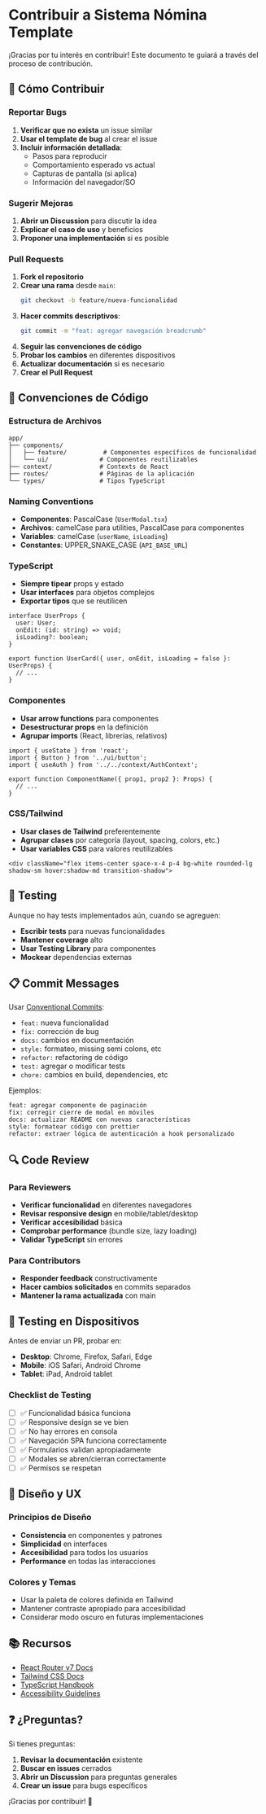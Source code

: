 # Contribuir a Sistema Nómina Template

¡Gracias por tu interés en contribuir! Este documento te guiará a través del proceso de contribución.

## 🚀 Cómo Contribuir

### Reportar Bugs

1. **Verificar que no exista** un issue similar
2. **Usar el template de bug** al crear el issue
3. **Incluir información detallada**:
   - Pasos para reproducir
   - Comportamiento esperado vs actual
   - Capturas de pantalla (si aplica)
   - Información del navegador/SO

### Sugerir Mejoras

1. **Abrir un Discussion** para discutir la idea
2. **Explicar el caso de uso** y beneficios
3. **Proponer una implementación** si es posible

### Pull Requests

1. **Fork el repositorio**
2. **Crear una rama** desde `main`:
   ```bash
   git checkout -b feature/nueva-funcionalidad
   ```
3. **Hacer commits descriptivos**:
   ```bash
   git commit -m "feat: agregar navegación breadcrumb"
   ```
4. **Seguir las convenciones de código**
5. **Probar los cambios** en diferentes dispositivos
6. **Actualizar documentación** si es necesario
7. **Crear el Pull Request**

## 📝 Convenciones de Código

### Estructura de Archivos
```
app/
├── components/
│   ├── feature/          # Componentes específicos de funcionalidad
│   └── ui/              # Componentes reutilizables
├── context/             # Contexts de React
├── routes/              # Páginas de la aplicación
└── types/               # Tipos TypeScript
```

### Naming Conventions
- **Componentes**: PascalCase (`UserModal.tsx`)
- **Archivos**: camelCase para utilities, PascalCase para componentes
- **Variables**: camelCase (`userName`, `isLoading`)
- **Constantes**: UPPER_SNAKE_CASE (`API_BASE_URL`)

### TypeScript
- **Siempre tipear** props y estado
- **Usar interfaces** para objetos complejos
- **Exportar tipos** que se reutilicen

```tsx
interface UserProps {
  user: User;
  onEdit: (id: string) => void;
  isLoading?: boolean;
}

export function UserCard({ user, onEdit, isLoading = false }: UserProps) {
  // ...
}
```

### Componentes
- **Usar arrow functions** para componentes
- **Desestructurar props** en la definición
- **Agrupar imports** (React, librerías, relativos)

```tsx
import { useState } from 'react';
import { Button } from '../ui/button';
import { useAuth } from '../../context/AuthContext';

export function ComponentName({ prop1, prop2 }: Props) {
  // ...
}
```

### CSS/Tailwind
- **Usar clases de Tailwind** preferentemente
- **Agrupar clases** por categoría (layout, spacing, colors, etc.)
- **Usar variables CSS** para valores reutilizables

```tsx
<div className="flex items-center space-x-4 p-4 bg-white rounded-lg shadow-sm hover:shadow-md transition-shadow">
```

## 🧪 Testing

Aunque no hay tests implementados aún, cuando se agreguen:

- **Escribir tests** para nuevas funcionalidades
- **Mantener coverage** alto
- **Usar Testing Library** para componentes
- **Mockear** dependencias externas

## 📋 Commit Messages

Usar [Conventional Commits](https://www.conventionalcommits.org/):

- `feat:` nueva funcionalidad
- `fix:` corrección de bug
- `docs:` cambios en documentación
- `style:` formateo, missing semi colons, etc
- `refactor:` refactoring de código
- `test:` agregar o modificar tests
- `chore:` cambios en build, dependencies, etc

Ejemplos:
```
feat: agregar componente de paginación
fix: corregir cierre de modal en móviles
docs: actualizar README con nuevas características
style: formatear código con prettier
refactor: extraer lógica de autenticación a hook personalizado
```

## 🔍 Code Review

### Para Reviewers
- **Verificar funcionalidad** en diferentes navegadores
- **Revisar responsive design** en mobile/tablet/desktop
- **Verificar accesibilidad** básica
- **Comprobar performance** (bundle size, lazy loading)
- **Validar TypeScript** sin errores

### Para Contributors
- **Responder feedback** constructivamente
- **Hacer cambios solicitados** en commits separados
- **Mantener la rama actualizada** con main

## 📱 Testing en Dispositivos

Antes de enviar un PR, probar en:

- **Desktop**: Chrome, Firefox, Safari, Edge
- **Mobile**: iOS Safari, Android Chrome
- **Tablet**: iPad, Android tablet

### Checklist de Testing
- [ ] ✅ Funcionalidad básica funciona
- [ ] ✅ Responsive design se ve bien
- [ ] ✅ No hay errores en consola
- [ ] ✅ Navegación SPA funciona correctamente
- [ ] ✅ Formularios validan apropiadamente
- [ ] ✅ Modales se abren/cierran correctamente
- [ ] ✅ Permisos se respetan

## 🎨 Diseño y UX

### Principios de Diseño
- **Consistencia** en componentes y patrones
- **Simplicidad** en interfaces
- **Accesibilidad** para todos los usuarios
- **Performance** en todas las interacciones

### Colores y Temas
- Usar la paleta de colores definida en Tailwind
- Mantener contraste apropiado para accesibilidad
- Considerar modo oscuro en futuras implementaciones

## 📚 Recursos

- [React Router v7 Docs](https://reactrouter.com/)
- [Tailwind CSS Docs](https://tailwindcss.com/docs)
- [TypeScript Handbook](https://www.typescriptlang.org/docs/)
- [Accessibility Guidelines](https://www.w3.org/WAI/WCAG21/quickref/)

## ❓ ¿Preguntas?

Si tienes preguntas:
1. **Revisar la documentación** existente
2. **Buscar en issues** cerrados
3. **Abrir un Discussion** para preguntas generales
4. **Crear un issue** para bugs específicos

¡Gracias por contribuir! 🎉
